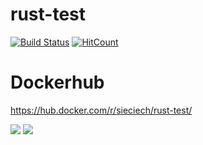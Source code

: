 # rust-test

[![Build Status](https://travis-ci.com/Sieciechu/rust-test.png?branch=master)](https://travis-ci.org/Sieciechu/rust-test)
[![HitCount](http://hits.dwyl.com/Sieciechu/rust-test.svg)](http://hits.dwyl.com/Sieciechu/rust-test)


# Dockerhub
https://hub.docker.com/r/sieciech/rust-test/

[![](https://images.microbadger.com/badges/image/sieciech/rust-test.svg)](https://microbadger.com/images/sieciech/rust-test "Get your own image badge on microbadger.com")
[![](https://images.microbadger.com/badges/version/sieciech/rust-test.svg)](https://microbadger.com/images/sieciech/rust-test "Get your own version badge on microbadger.com")

